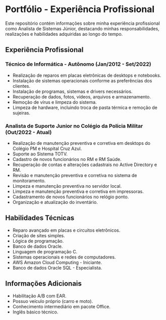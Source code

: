 # Portfólio - Experiência Profissional

Este repositório contém informações sobre minha experiência profissional como Analista de Sistemas Júnior, destacando minhas responsabilidades, realizações e habilidades adquiridas ao longo do tempo.

## Experiência Profissional

### Técnico de Informática - Autônomo (Jan/2012 - Set/2022)

- Realização de reparos em placas eletrônicas de desktops e notebooks.
- Instalação de sistemas operacionais conforme as preferências dos clientes.
- Instalação de programas, sistemas e drivers necessários.
- Recuperação de dados, fotos, vídeos, arquivos e armazenamento.
- Remoção de vírus e limpeza do sistema.
- Limpeza de hardware, incluindo troca de pasta térmica e remoção de sujeiras.

### Analista de Suporte Junior no Colégio da Polícia Militar (Out/2022 - Atual)

- Realização de manutenção preventiva e corretiva em desktops do Colégio PM e Hospital Cruz Azul.
- Suporte ao Sistema TOTV.
- Cadastro de novos funcionários no RM e RM Saúde.
- Recuperação de contas e alterações cadastrais no Active Directory e RM.
- Revisão e manutenção preventiva e corretiva no sistema de monitoramento.
- Limpeza e manutenção preventiva no servidor local.
- Limpeza e manutenção preventiva e corretiva em impressoras.
- Cadastramento de novos funcionários no relógio ponto.
- Organização e atualização do inventário.

## Habilidades Técnicas

- Reparo avançado em placas e circuitos eletrônicos.
- Criação de sites simples.
- Lógica de programação.
- Banco de dados Oracle.
- Linguagem de programação C.
- Sistemas operacionais e redes de computadores.
- AWS Amazon Cloud Computing - Iniciante.
- Banco de dados Oracle SQL - Especialista.

## Informações Adicionais

- Habilitação A/B com EAR.
- Possuo veículo próprio (carro e moto).
- Conhecimento intermediário em pacote Office.
- Inglês básico técnico.

